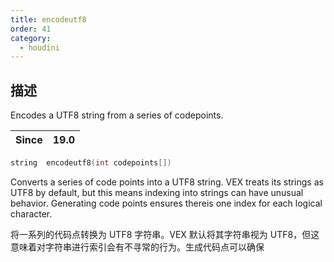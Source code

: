 ```yaml
---
title: encodeutf8
order: 41
category:
  - houdini
---
```

    
## 描述

Encodes a UTF8 string from a series of codepoints.

| Since | 19.0 |
| ----- | ---- |

```c
string  encodeutf8(int codepoints[])
```

Converts a series of code points into a UTF8 string. VEX treats its strings as
UTF8 by default, but this means indexing into strings can have unusual
behavior. Generating code points ensures thereis one index for each logical
character.

将一系列的代码点转换为 UTF8 字符串。VEX 默认将其字符串视为 UTF8，但这意味着对字符串进行索引会有不寻常的行为。生成代码点可以确保
